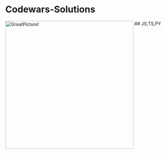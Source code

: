 # Codewars-Solutions
<img align="left" width="400px" alt="GreatPicture!" src="https://www.codewars.com/users/Ivan-Corporation/badges/micro"/> 
## JS,TS,PY
